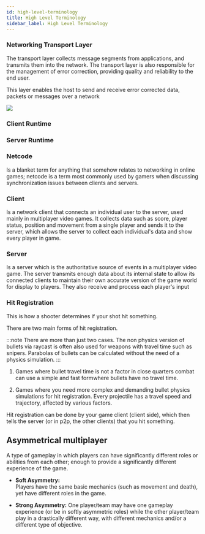 ```yaml
---
id: high-level-terminology
title: High Level Terminology
sidebar_label: High Level Terminology
---
```


### Networking Transport Layer

The transport layer collects message segments from applications, and transmits them into the network. The transport layer is also responsible for the management of error correction, providing quality and reliability to the end user.

This layer enables the host to send and receive error corrected data, packets or messages over a network 

![](../../../static/img/networking-transport.png)

### Client Runtime


### Server Runtime


### Netcode

Is a blanket term for anything that somehow relates to networking in online games; netcode is a term most commonly used by gamers when discussing synchronization issues between clients and servers.



###  Client 
Is a network client that connects an individual user to the server, used mainly in multiplayer video games. It collects data such as score, player status, position and movement from a single player and sends it to the  server, which allows the server to collect each individual's data and show every player in game.

###  Server 

Is a server which is the authoritative source of events in a multiplayer video game. The server transmits enough data about its internal state to allow its connected clients to maintain their own accurate version of the game world for display to players. They also receive and process each player's input


### Hit Registration

This is how a shooter determines if your shot hit something. 

There are two main forms of hit registration.

:::note
 There are more than just two cases. The non physics version of bullets via raycast is often also used for weapons with travel time such as snipers. Parabolas of bullets can be calculated without the need of a physics simulation.
:::

1. Games where bullet travel time is not a factor in close quarters combat can use a simple and fast formwhere bullets have no travel time. 

2. Games where you need more complex and demanding bullet physics simulations for hit registration. Every projectile has a travel speed and trajectory, affected by various factors.

Hit registration can be done by your game client (client side), which then tells the server (or in p2p, the other clients) that you hit something. 


## Asymmetrical multiplayer

A type of gameplay in which players can have significantly different roles or abilities from each other; enough to provide a significantly different experience of the game. 

- **Soft Asymmetry:**  
Players have the same basic mechanics (such as movement and death), yet have different roles in the game.

- **Strong Asymmetry:** 
One player/team may have one gameplay experience (or be in softly asymmetric roles) while the other player/team play in a drastically different way, with different mechanics and/or a different type of objective.
